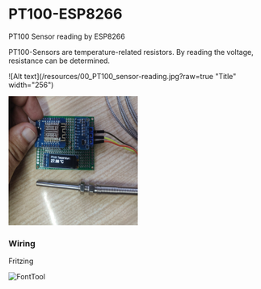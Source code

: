 # PT100-ESP8266
PT100 Sensor reading by ESP8266

PT100-Sensors are temperature-related resistors. By reading the voltage, resistance can be determined.

![Alt text](/resources/00_PT100_sensor-reading.jpg?raw=true "Title" width="256")


<img src="/resources/00_PT100_sensor-reading.jpg" width="256" height="256" title="Github Logo">

### Wiring

Fritzing


![FontTool](https://github.com/squix78/esp8266-oled-ssd1306/raw/master/resources/FontTool.png)
